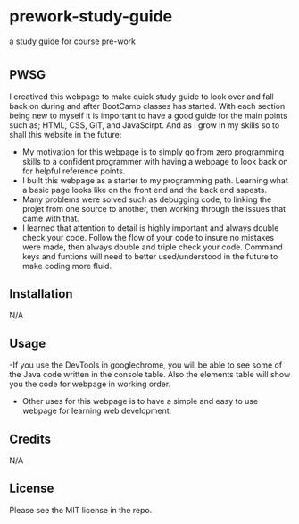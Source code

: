 # prework-study-guide
a study guide for course pre-work

# <Prework Study Guide Webpage>

## PWSG

I creatived this webpage to make quick study guide to look over and fall back on during and after BootCamp classes has started. With each section being new to myself it is important to have a good guide for the main points such as; HTML, CSS, GIT, and JavaScirpt. And as I grow in my skills so to shall this website in the future:

- My motivation for this webpage is to simply go from zero programming skills to a confident programmer with having a webpage to look back on for helpful reference points.
- I built this webpage as a starter to my programming path. Learning what a basic page looks like on the front end and the back end aspests.
- Many problems were solved such as debugging code, to linking the projet from one source to another, then working through the issues that came with that.
- I learned that attention to detail is highly important and always double check your code. Follow the flow of your code to insure no mistakes were made, then always double and triple check your code. Command keys and funtions will need to better used/understood in the future to make coding more fluid.



## Installation

N/A

## Usage

-If you use the DevTools in googlechrome, you will be able to see some of the Java code written in the console table. Also the elements table will show you the code for webpage in working order.
- Other uses for this webpage is to have a simple and easy to use webpage for learning web development.


## Credits

N/A

## License

Please see the MIT license in the repo.

